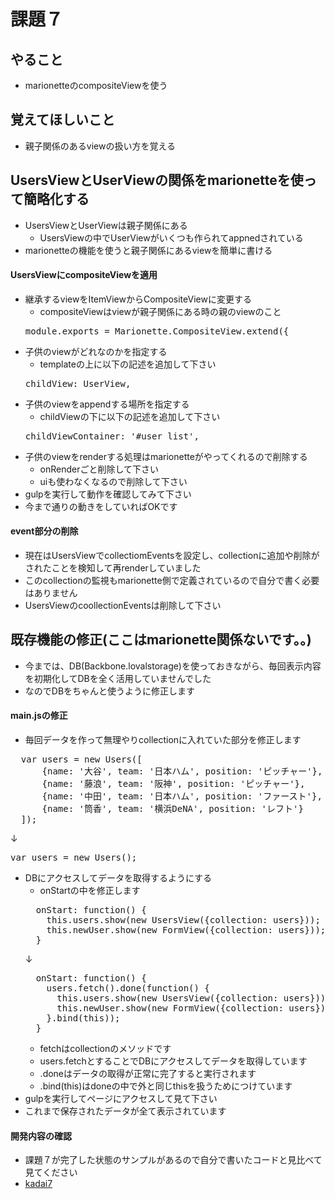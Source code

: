 # 課題７
## やること
* marionetteのcompositeViewを使う

## 覚えてほしいこと
* 親子関係のあるviewの扱い方を覚える

## UsersViewとUserViewの関係をmarionetteを使って簡略化する

* UsersViewとUserViewは親子関係にある
  * UsersViewの中でUserViewがいくつも作られてappnedされている
* marionetteの機能を使うと親子関係にあるviewを簡単に書ける

#### UsersViewにcompositeViewを適用

* 継承するviewをItemViewからCompositeViewに変更する
  * compositeViewはviewが親子関係にある時の親のviewのこと
  <pre>module.exports = Marionette.CompositeView.extend({</pre>
* 子供のviewがどれなのかを指定する
  * templateの上に以下の記述を追加して下さい
  <pre>childView: UserView,</pre>
* 子供のviewをappendする場所を指定する
  * childViewの下に以下の記述を追加して下さい
  <pre>childViewContainer: '#user_list',</pre>
* 子供のviewをrenderする処理はmarionetteがやってくれるので削除する
  * onRenderごと削除して下さい
  * uiも使わなくなるので削除して下さい
* gulpを実行して動作を確認してみて下さい
* 今まで通りの動きをしていればOKです

#### event部分の削除

* 現在はUsersViewでcollectiomEventsを設定し、collectionに追加や削除がされたことを検知して再renderしていました
* このcollectionの監視もmarionette側で定義されているので自分で書く必要はありません
* UsersViewのcoollectionEventsは削除して下さい

## 既存機能の修正(ここはmarionette関係ないです。。)

* 今までは、DB(Backbone.lovalstorage)を使っておきながら、毎回表示内容を初期化してDBを全く活用していませんでした
* なのでDBをちゃんと使うように修正します

#### main.jsの修正

* 毎回データを作って無理やりcollectionに入れていた部分を修正します
<pre>
  var users = new Users([
      {name: '大谷', team: '日本ハム', position: 'ピッチャー'},
      {name: '藤浪', team: '阪神', position: 'ピッチャー'},
      {name: '中田', team: '日本ハム', position: 'ファースト'},
      {name: '筒香', team: '横浜DeNA', position: 'レフト'}
  ]);
</pre>
↓
<pre>var users = new Users();</pre>

* DBにアクセスしてデータを取得するようにする
  * onStartの中を修正します
  <pre>
    onStart: function() {
      this.users.show(new UsersView({collection: users}));
      this.newUser.show(new FormView({collection: users}));
    }
  </pre>
  ↓
  <pre>
    onStart: function() {
      users.fetch().done(function() {
        this.users.show(new UsersView({collection: users}));
        this.newUser.show(new FormView({collection: users}));
      }.bind(this));
    }
  </pre>
    * fetchはcollectionのメソッドです
    * users.fetchとすることでDBにアクセスしてデータを取得しています
    * .doneはデータの取得が正常に完了すると実行されます
    * .bind(this)はdoneの中で外と同じthisを扱うためにつけています
* gulpを実行してページにアクセスして見て下さい
* これまで保存されたデータが全て表示されています

#### 開発内容の確認
* 課題７が完了した状態のサンプルがあるので自分で書いたコードと見比べて見てください
* [kadai7](./kadai7)

  
  
  
